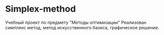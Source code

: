 # Simplex-method
Учебный проект по предмету "Методы оптимизации"
Реализован симплекс метод, метод искусственного базиса, графическое решение.

